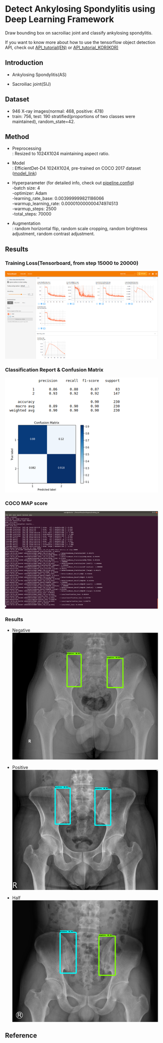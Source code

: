 # Detect Ankylosing Spondylitis using Deep Learning Framework
Draw bounding box on sacroiliac joint and classify ankylosing spondylitis.

If you want to know more about how to use the tensorflow object detection API, check out [API_tutorial(EN)](API_tutorial.md) or [API_tutorial_KOR(KOR)](API_tutorial_KOR.md)

## Introduction
* Ankylosing Spondylitis(AS)

* Sacroiliac joint(SIJ)

## Dataset
* 946 X-ray images(normal: 468, positive: 478)
* train: 756, test: 190 stratified(proportions of two classes were maintained), random_state=42.

## Method
* Preprocessing \
: Resized to 1024X1024 maintaining aspect ratio.

* Model \
: EfficientDet-D4 1024X1024, pre-trained on COCO 2017 dataset ([model_link](https://github.com/tensorflow/models/blob/master/research/object_detection/g3doc/tf2_detection_zoo.md))

* Hyperparameter (for detailed info, check out [pipeline.config](models/efficientdet_d4_coco17_tpu-32/pipeline.config)) \
-batch size: 4 \
-optimizer: Adam \
-learning_rate_base: 0.003999999821186066 \
-warmup_learning_rate: 0.000010000000474974513 \
-warmup_steps: 2500 \
-total_steps: 70000

* Augmentation \
: random horizontal flip, random scale cropping, random brightness adjustment, random contrast adjustment.

## Results
### Training Loss(Tensorboard, from step 15000 to 20000)

![alt_text][tensorboard]

### Classification Report & Confusion Matrix

![alt text][confusion_matrix]

### COCO MAP score
![alt text][coco_map]

### Results
- Negative
![alt text][negative]

- Positive
![alt text][positive]

- Half
![alt text][half]


[tensorboard]: exported-models/my_model_201014/tensorboard.png 
[confusion_matrix]: exported-models/my_model_201014/confusion_matrix.png
[coco_map]: exported-models/my_model_201014/cocomap.png
[negative]: exported-models/my_model_201014/negative.png
[positive]: exported-models/my_model_201014/positive.png
[half]: exported-models/my_model_201014/index.png

## Reference
